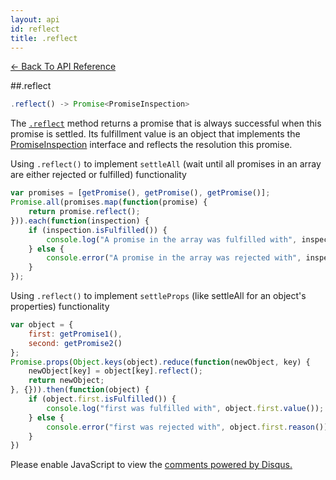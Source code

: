```yaml
---
layout: api
id: reflect
title: .reflect
---
```



[← Back To API Reference](/docs/api-reference.html)
<div class="api-code-section"><markdown>
##.reflect

```js
.reflect() -> Promise<PromiseInspection>
```


The [`.reflect`](.) method returns a promise that is always successful when this promise is settled. Its fulfillment value is an object that implements the [PromiseInspection](.) interface and reflects the resolution this promise.

Using `.reflect()` to implement `settleAll` (wait until all promises in an array are either rejected or fulfilled) functionality

```js
var promises = [getPromise(), getPromise(), getPromise()];
Promise.all(promises.map(function(promise) {
    return promise.reflect();
})).each(function(inspection) {
    if (inspection.isFulfilled()) {
        console.log("A promise in the array was fulfilled with", inspection.value());
    } else {
        console.error("A promise in the array was rejected with", inspection.reason());
    }
});
```

Using `.reflect()` to implement `settleProps` (like settleAll for an object's properties) functionality

```js
var object = {
    first: getPromise1(),
    second: getPromise2()
};
Promise.props(Object.keys(object).reduce(function(newObject, key) {
    newObject[key] = object[key].reflect();
    return newObject;
}, {})).then(function(object) {
    if (object.first.isFulfilled()) {
        console.log("first was fulfilled with", object.first.value());
    } else {
        console.error("first was rejected with", object.first.reason());
    }
})
```
</markdown></div>

<div id="disqus_thread"></div>
<script type="text/javascript">
    var disqus_title = ".reflect";
    var disqus_shortname = "bluebirdjs";
    var disqus_identifier = "disqus-id-reflect";
    
    (function() {
        var dsq = document.createElement("script"); dsq.type = "text/javascript"; dsq.async = true;
        dsq.src = "//" + disqus_shortname + ".disqus.com/embed.js";
        (document.getElementsByTagName("head")[0] || document.getElementsByTagName("body")[0]).appendChild(dsq);
    })();
</script>
<noscript>Please enable JavaScript to view the <a href="https://disqus.com/?ref_noscript" rel="nofollow">comments powered by Disqus.</a></noscript>